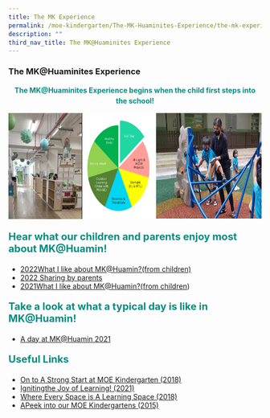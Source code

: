 ```yaml
---
title: The MK Experience
permalink: /moe-kindergarten/The-MK-Huaminites-Experience/the-mk-experience/
description: ""
third_nav_title: The MK@Huaminites Experience
---
```

### **The MK@Huaminites Experience**

<center><b><p style="color:#038C7F; line-height:1.5;">The MK@Huaminites Experience begins when the child first steps into the school!</p></b></center>

<div style="display:flex;"><a target="_blank" href="https://huaminpri.moe.edu.sg/moe-kindergarten/The-MK-Huaminites-Experience/our-learning-environment/"><img src="/images/environment.png" alt="environment" style="width:210px; height:211px;"></a><a target="_blank" href="https://huaminpri.moe.edu.sg/moe-kindergarten/The-MK-Huaminites-Experience/our-curriculum/"><img src="/images/Total MKHuamin Curriculum 2022.jpg" alt="MK Curriculum" style="width:210px; height:210px;"></a><a target="_blank" href="https://huaminpri.moe.edu.sg/moe-kindergarten/About-Us/Our-Team/our-team/"><img src="/images/Ms Kinah.jpeg" alt="MK Curriculum" style="width:300px; height:210px;"></a>
</div>

<b><p style="color:#038C7F; font-size:20px;">Hear what our children and parents enjoy most about MK@Huamin!</p></b>

* [2022What I like about MK@Huamin?(from children)](https://youtu.be/y-zs9jZ-hWM)  
* [2022 Sharing by parents](https://youtu.be/BUzAIlovrbc)  
* [2021What I like about MK@Huamin?(from children](https://youtu.be/Vn4ERsVyFd0))

<b><p style="color:#038C7F; font-size:20px;">Take a look at what a typical day is like in MK@Huamin!</p></b>

* [A day at MK@Huamin 2021](https://youtu.be/k-LhbxhhPg8)

<b><p style="color:#038C7F; font-size:20px;">Useful Links</p></b>

* [On to A Strong Start at MOE Kindergarten (2018)](https://www.youtube.com/watch?v=R636jFF7S28)  
* [Ignitingthe Joy of Learning! (2021)](https://www.youtube.com/watch?v=mghZCHtKNXc)  
* [Where Every Space is A Learning Space (2018)](https://www.youtube.com/watch?v=LockyOmaNB0)  
* [APeek into our MOE Kindergartens (2015)](https://www.youtube.com/watch?v=C_ktvFYCBwo)